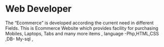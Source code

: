 # Web Developer
The “Ecommerce” is developed according the current need in different Fields. This is  Ecommerce Website which provides facility for purchasing Mobiles, Laptops, Tabs and many  more items , language -Php,HTML,CSS ,DB- My-sql ,
